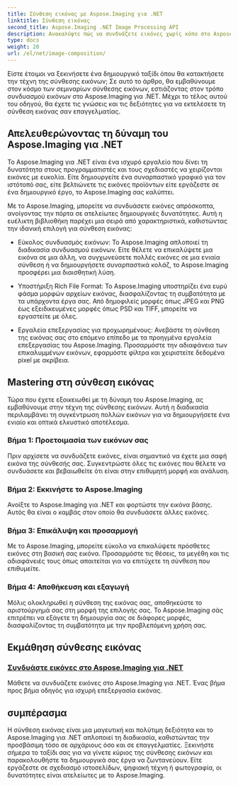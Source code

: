 ```yaml
---
title: Σύνθεση εικόνας με Aspose.Imaging για .NET
linktitle: Σύνθεση εικόνας
second_title: Aspose.Imaging .NET Image Processing API
description: Ανακαλύψτε πώς να συνδυάζετε εικόνες χωρίς κόπο στο Aspose.Imaging για .NET με τα αναλυτικά μας σεμινάρια. Αυξήστε τις δεξιότητές σας στην επεξεργασία εικόνας σήμερα!
type: docs
weight: 20
url: /el/net/image-composition/
---
```


Είστε έτοιμοι να ξεκινήσετε ένα δημιουργικό ταξίδι όπου θα κατακτήσετε την τέχνη της σύνθεσης εικόνων; Σε αυτό το άρθρο, θα εμβαθύνουμε στον κόσμο των σεμιναρίων σύνθεσης εικόνων, εστιάζοντας στον τρόπο συνδυασμού εικόνων στο Aspose.Imaging για .NET. Μέχρι το τέλος αυτού του οδηγού, θα έχετε τις γνώσεις και τις δεξιότητες για να εκτελέσετε τη σύνθεση εικόνας σαν επαγγελματίας.

## Απελευθερώνοντας τη δύναμη του Aspose.Imaging για .NET

Το Aspose.Imaging για .NET είναι ένα ισχυρό εργαλείο που δίνει τη δυνατότητα στους προγραμματιστές και τους σχεδιαστές να χειρίζονται εικόνες με ευκολία. Είτε δημιουργείτε ένα συναρπαστικό γραφικό για τον ιστότοπό σας, είτε βελτιώνετε τις εικόνες προϊόντων είτε εργάζεστε σε ένα δημιουργικό έργο, το Aspose.Imaging σας καλύπτει.

Με το Aspose.Imaging, μπορείτε να συνδυάσετε εικόνες απρόσκοπτα, ανοίγοντας την πόρτα σε ατελείωτες δημιουργικές δυνατότητες. Αυτή η ευέλικτη βιβλιοθήκη παρέχει μια σειρά από χαρακτηριστικά, καθιστώντας την ιδανική επιλογή για σύνθεση εικόνας:

- Εύκολος συνδυασμός εικόνων: Το Aspose.Imaging απλοποιεί τη διαδικασία συνδυασμού εικόνων. Είτε θέλετε να επικαλύψετε μια εικόνα σε μια άλλη, να συγχωνεύσετε πολλές εικόνες σε μια ενιαία σύνθεση ή να δημιουργήσετε συναρπαστικά κολάζ, το Aspose.Imaging προσφέρει μια διαισθητική λύση.

- Υποστήριξη Rich File Format: Το Aspose.Imaging υποστηρίζει ένα ευρύ φάσμα μορφών αρχείων εικόνας, διασφαλίζοντας τη συμβατότητα με τα υπάρχοντα έργα σας. Από δημοφιλείς μορφές όπως JPEG και PNG έως εξειδικευμένες μορφές όπως PSD και TIFF, μπορείτε να εργαστείτε με όλες.

- Εργαλεία επεξεργασίας για προχωρημένους: Ανεβάστε τη σύνθεση της εικόνας σας στο επόμενο επίπεδο με τα προηγμένα εργαλεία επεξεργασίας του Aspose.Imaging. Προσαρμόστε την αδιαφάνεια των επικαλυμμένων εικόνων, εφαρμόστε φίλτρα και χειριστείτε δεδομένα pixel με ακρίβεια.

## Mastering στη σύνθεση εικόνας

Τώρα που έχετε εξοικειωθεί με τη δύναμη του Aspose.Imaging, ας εμβαθύνουμε στην τέχνη της σύνθεσης εικόνων. Αυτή η διαδικασία περιλαμβάνει τη συγκέντρωση πολλών εικόνων για να δημιουργήσετε ένα ενιαίο και οπτικά ελκυστικό αποτέλεσμα.

### Βήμα 1: Προετοιμασία των εικόνων σας

Πριν αρχίσετε να συνδυάζετε εικόνες, είναι σημαντικό να έχετε μια σαφή εικόνα της σύνθεσής σας. Συγκεντρώστε όλες τις εικόνες που θέλετε να συνδυάσετε και βεβαιωθείτε ότι είναι στην επιθυμητή μορφή και ανάλυση.

### Βήμα 2: Εκκινήστε το Aspose.Imaging

Ανοίξτε το Aspose.Imaging για .NET και φορτώστε την εικόνα βάσης. Αυτός θα είναι ο καμβάς στον οποίο θα συνδυάσετε άλλες εικόνες.

### Βήμα 3: Επικάλυψη και προσαρμογή

Με το Aspose.Imaging, μπορείτε εύκολα να επικαλύψετε πρόσθετες εικόνες στη βασική σας εικόνα. Προσαρμόστε τις θέσεις, τα μεγέθη και τις αδιαφάνειές τους όπως απαιτείται για να επιτύχετε τη σύνθεση που επιθυμείτε.

### Βήμα 4: Αποθήκευση και εξαγωγή

Μόλις ολοκληρωθεί η σύνθεση της εικόνας σας, αποθηκεύστε το αριστούργημά σας στη μορφή της επιλογής σας. Το Aspose.Imaging σάς επιτρέπει να εξάγετε τη δημιουργία σας σε διάφορες μορφές, διασφαλίζοντας τη συμβατότητα με την προβλεπόμενη χρήση σας.

## Εκμάθηση σύνθεσης εικόνας
### [Συνδυάστε εικόνες στο Aspose.Imaging για .NET](./combine-images/)
Μάθετε να συνδυάζετε εικόνες στο Aspose.Imaging για .NET. Ένας βήμα προς βήμα οδηγός για ισχυρή επεξεργασία εικόνας.

## συμπέρασμα

Η σύνθεση εικόνας είναι μια μαγευτική και πολύτιμη δεξιότητα και το Aspose.Imaging για .NET απλοποιεί τη διαδικασία, καθιστώντας την προσβάσιμη τόσο σε αρχάριους όσο και σε επαγγελματίες. Ξεκινήστε σήμερα το ταξίδι σας για να γίνετε κύριος της σύνθεσης εικόνων και παρακολουθήστε τα δημιουργικά σας έργα να ζωντανεύουν. Είτε εργάζεστε σε σχεδιασμό ιστοσελίδων, ψηφιακή τέχνη ή φωτογραφία, οι δυνατότητες είναι ατελείωτες με το Aspose.Imaging.